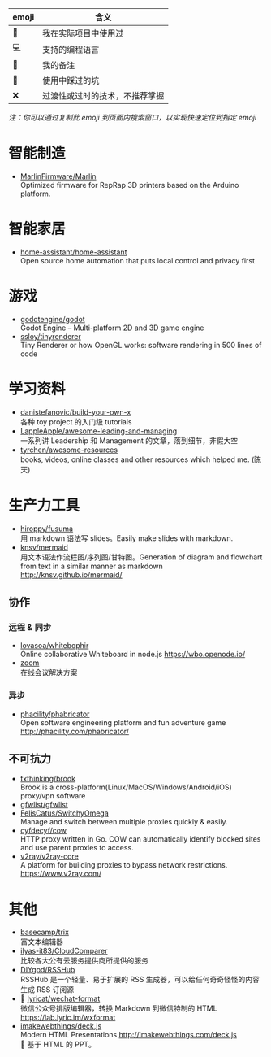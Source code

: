 emoji|含义
-----|--
:clap:|我在实际项目中使用过
:computer:|支持的编程语言
:memo:|我的备注
:bug:|使用中踩过的坑
:x:|过渡性或过时的技术，不推荐掌握

_注：你可以通过复制此 emoji 到页面内搜索窗口，以实现快速定位到指定 emoji_

# 智能制造

* [MarlinFirmware/Marlin](https://github.com/MarlinFirmware/Marlin)  
Optimized firmware for RepRap 3D printers based on the Arduino platform.

# 智能家居

* [home-assistant/home-assistant](https://github.com/home-assistant/home-assistant)  
Open source home automation that puts local control and privacy first

# 游戏

* [godotengine/godot](https://github.com/godotengine/godot)  
Godot Engine – Multi-platform 2D and 3D game engine
* [ssloy/tinyrenderer](https://github.com/ssloy/tinyrenderer)  
Tiny Renderer or how OpenGL works: software rendering in 500 lines of code

# 学习资料

* [danistefanovic/build-your-own-x](https://github.com/danistefanovic/build-your-own-x)  
各种 toy project 的入门级 tutorials
* [LappleApple/awesome-leading-and-managing](https://github.com/LappleApple/awesome-leading-and-managing)  
一系列讲 Leadership 和 Management 的文章，落到细节，非假大空
* [tyrchen/awesome-resources](https://github.com/tyrchen/awesome-resources)  
books, videos, online classes and other resources which helped me. (陈天)

# 生产力工具

* [hiroppy/fusuma](https://github.com/hiroppy/fusuma)  
用 markdown 语法写 slides。Easily make slides with markdown.
* [knsv/mermaid](https://github.com/knsv/mermaid)  
用文本语法作流程图/序列图/甘特图。Generation of diagram and flowchart from text in a similar manner as markdown http://knsv.github.io/mermaid/

## 协作

### 远程 & 同步

* [lovasoa/whitebophir](https://github.com/lovasoa/whitebophir)  
Online collaborative Whiteboard in node.js https://wbo.openode.io/
* [zoom](https://zoom.us/)  
在线会议解决方案

### 异步

* [phacility/phabricator](https://github.com/phacility/phabricator)  
Open software engineering platform and fun adventure game http://phacility.com/phabricator/

## 不可抗力

* [txthinking/brook](https://github.com/txthinking/brook)  
Brook is a cross-platform(Linux/MacOS/Windows/Android/iOS) proxy/vpn software
* [gfwlist/gfwlist](https://github.com/gfwlist/gfwlist)
* [FelisCatus/SwitchyOmega](https://github.com/FelisCatus/SwitchyOmega)  
Manage and switch between multiple proxies quickly & easily.
* [cyfdecyf/cow](https://github.com/cyfdecyf/cow)  
HTTP proxy written in Go. COW can automatically identify blocked sites and use parent proxies to access.
* [v2ray/v2ray-core](https://github.com/v2ray/v2ray-core)  
A platform for building proxies to bypass network restrictions. https://www.v2ray.com/

# 其他

* [basecamp/trix](https://github.com/basecamp/trix)  
富文本编辑器
* [ilyas-it83/CloudComparer](https://github.com/ilyas-it83/CloudComparer)  
比较各大公有云服务提供商所提供的服务
* [DIYgod/RSSHub](https://github.com/DIYgod/RSSHub)  
RSSHub 是一个轻量、易于扩展的 RSS 生成器，可以给任何奇奇怪怪的内容生成 RSS 订阅源
* :clap: [lyricat/wechat-format](https://github.com/lyricat/wechat-format)  
微信公众号排版编辑器，转换 Markdown 到微信特制的 HTML https://lab.lyric.im/wxformat
* [imakewebthings/deck.js](https://github.com/imakewebthings/deck.js)  
Modern HTML Presentations http://imakewebthings.com/deck.js  
:memo: 基于 HTML 的 PPT。
